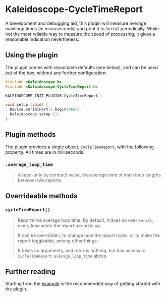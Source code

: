 # Kaleidoscope-CycleTimeReport

A development and debugging aid, this plugin will measure average mainloop times
(in microseconds) and print it to `Serial` periodically. While not the most
reliable way to measure the speed of processing, it gives a reasonable
indication nevertheless.

## Using the plugin

The plugin comes with reasonable defaults (see below), and can be used out of
the box, without any further configuration:

```c++
#include <Kaleidoscope.h>
#include <Kaleidoscope-CycleTimeReport.h>

KALEIDOSCOPE_INIT_PLUGINS(CycleTimeReport);

void setup (void) {
  Device.serialPort().begin(9600);
  Kaleidoscope.setup ();
}
```

## Plugin methods

The plugin provides a single object, `CycleTimeReport`, with the following
property. All times are in milliseconds.

### `.average_loop_time`

> A read-only by contract value, the average time of main loop lengths between
> two reports.

## Overrideable methods

### `cycleTimeReport()`

> Reports the average loop time. By default, it does so over `Serial`, every
> time when the report period is up.
>
> It can be overridden, to change how the report looks, or to make the report
> toggleable, among other things.
>
> It takes no arguments, and returns nothing, but has access to
> `CycleTimeReport.average_loop_time` above.

## Further reading

Starting from the [example][plugin:example] is the recommended way of getting
started with the plugin.

 [plugin:example]: ../../examples/Features/CycleTimeReport/CycleTimeReport.ino
